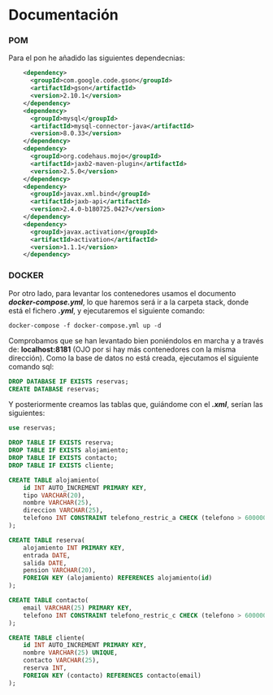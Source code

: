 # Documentación

### POM

Para el pon he añadido las siguientes dependecnias:

```xml
    <dependency>
      <groupId>com.google.code.gson</groupId>
      <artifactId>gson</artifactId>
      <version>2.10.1</version>
    </dependency>
    <dependency>
      <groupId>mysql</groupId>
      <artifactId>mysql-connector-java</artifactId>
      <version>8.0.33</version>
    </dependency>
    <dependency>
      <groupId>org.codehaus.mojo</groupId>
      <artifactId>jaxb2-maven-plugin</artifactId>
      <version>2.5.0</version>
    </dependency>
    <dependency>
      <groupId>javax.xml.bind</groupId>
      <artifactId>jaxb-api</artifactId>
      <version>2.4.0-b180725.0427</version>
    </dependency>
    <dependency>
      <groupId>javax.activation</groupId>
      <artifactId>activation</artifactId>
      <version>1.1.1</version>
    </dependency>
```

### DOCKER
 Por otro lado, para levantar los contenedores usamos el documento ***docker-compose.yml***, lo que haremos será ir a la carpeta stack, donde está el fichero ***.yml***, y ejecutaremos el siguiente comando:

 ```
 docker-compose -f docker-compose.yml up -d
 ```

 Comprobamos que se han levantado bien poniéndolos en marcha y a través de: **localhost:8181** (OJO por si hay más contenedores con la misma dirección). Como la base de datos no está creada, ejecutamos el siguiente comando sql:

```sql
DROP DATABASE IF EXISTS reservas;
CREATE DATABASE reservas;
```

Y posteriormente creamos las tablas que, guiándome con el ***.xml***, serían las siguientes:

```sql
use reservas;

DROP TABLE IF EXISTS reserva;
DROP TABLE IF EXISTS alojamiento;
DROP TABLE IF EXISTS contacto;
DROP TABLE IF EXISTS cliente;

CREATE TABLE alojamiento(
    id INT AUTO_INCREMENT PRIMARY KEY,
    tipo VARCHAR(20),
    nombre VARCHAR(25),
    direccion VARCHAR(25),
    telefono INT CONSTRAINT telefono_restric_a CHECK (telefono > 600000000 ), CHECK (telefono< 999999999)
);

CREATE TABLE reserva(
    alojamiento INT PRIMARY KEY,
    entrada DATE,
    salida DATE,
    pension VARCHAR(20),
    FOREIGN KEY (alojamiento) REFERENCES alojamiento(id)
);

CREATE TABLE contacto(
    email VARCHAR(25) PRIMARY KEY,
    telefono INT CONSTRAINT telefono_restric_c CHECK (telefono > 600000000 ), CHECK (telefono< 999999999)
);

CREATE TABLE cliente(
    id INT AUTO_INCREMENT PRIMARY KEY,
    nombre VARCHAR(25) UNIQUE, 
    contacto VARCHAR(25), 
    reserva INT,
    FOREIGN KEY (contacto) REFERENCES contacto(email)
);
```